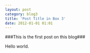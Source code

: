 ```yaml
---
layout: post
category: blog3
title: 'Post Title in Box 3'
date: 2012-01-01 01:01
---
```

###This is the first post on this blog###

Hello world.